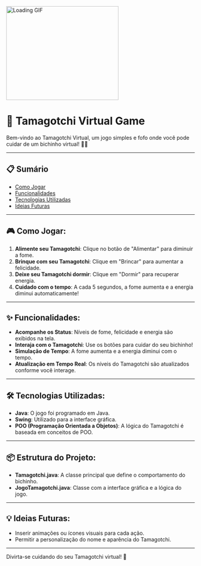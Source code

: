 <img src="https://media.giphy.com/media/wwykA0flfbus2OYG6l/giphy.gif" alt="Loading GIF" width="300" height="250">

# 🐾 Tamagotchi Virtual Game

Bem-vindo ao Tamagotchi Virtual, um jogo simples e fofo onde você pode cuidar de um bichinho virtual! 🐶🐱

---
## 📋 **Sumário**

- [Como Jogar](#-como-jogar)
- [Funcionalidades](#-funcionalidades)
- [Tecnologias Utilizadas](#-tecnologias-utilizadas)
- [Ideias Futuras](#-ideias-futuras)
---

## 🎮 Como Jogar:
1. **Alimente seu Tamagotchi**: Clique no botão de "Alimentar" para diminuir a fome.
2. **Brinque com seu Tamagotchi**: Clique em "Brincar" para aumentar a felicidade.
3. **Deixe seu Tamagotchi dormir**: Clique em "Dormir" para recuperar energia.
4. **Cuidado com o tempo**: A cada 5 segundos, a fome aumenta e a energia diminui automaticamente!

---

## ✨ Funcionalidades:
- **Acompanhe os Status**: Níveis de fome, felicidade e energia são exibidos na tela.
- **Interaja com o Tamagotchi**: Use os botões para cuidar do seu bichinho!
- **Simulação de Tempo**: A fome aumenta e a energia diminui com o tempo.
- **Atualização em Tempo Real**: Os níveis do Tamagotchi são atualizados conforme você interage.

---

## 🛠️ Tecnologias Utilizadas:
- **Java**: O jogo foi programado em Java.
- **Swing**: Utilizado para a interface gráfica.
- **POO (Programação Orientada a Objetos)**: A lógica do Tamagotchi é baseada em conceitos de POO.

---

## 📦 Estrutura do Projeto:
- **Tamagotchi.java**: A classe principal que define o comportamento do bichinho.
- **JogoTamagotchi.java**: Classe com a interface gráfica e a lógica do jogo.

---

## 💡 Ideias Futuras:
- Inserir animações ou ícones visuais para cada ação.
- Permitir a personalização do nome e aparência do Tamagotchi.

---

Divirta-se cuidando do seu Tamagotchi virtual! 🌟

